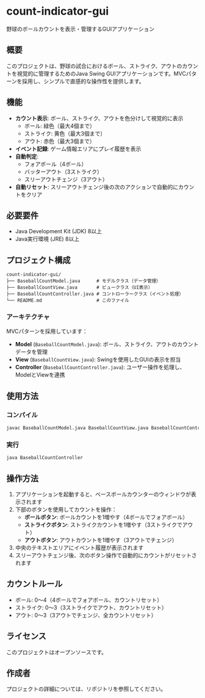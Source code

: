 # count-indicator-gui

野球のボールカウントを表示・管理するGUIアプリケーション

## 概要

このプロジェクトは、野球の試合におけるボール、ストライク、アウトのカウントを視覚的に管理するためのJava Swing GUIアプリケーションです。MVCパターンを採用し、シンプルで直感的な操作性を提供します。

## 機能

- **カウント表示**: ボール、ストライク、アウトを色分けして視覚的に表示
  - ボール: 緑色（最大4個まで）
  - ストライク: 黄色（最大3個まで）
  - アウト: 赤色（最大3個まで）
- **イベント記録**: ゲーム情報エリアにプレイ履歴を表示
- **自動判定**:
  - フォアボール（4ボール）
  - バッターアウト（3ストライク）
  - スリーアウトチェンジ（3アウト）
- **自動リセット**: スリーアウトチェンジ後の次のアクションで自動的にカウントをクリア

## 必要要件

- Java Development Kit (JDK) 8以上
- Java実行環境 (JRE) 8以上

## プロジェクト構成

```
count-indicator-gui/
├── BaseballCountModel.java      # モデルクラス（データ管理）
├── BaseballCountView.java       # ビュークラス（UI表示）
├── BaseballCountController.java # コントローラークラス（イベント処理）
└── README.md                    # このファイル
```

### アーキテクチャ

MVCパターンを採用しています：

- **Model** (`BaseballCountModel.java`): ボール、ストライク、アウトのカウントデータを管理
- **View** (`BaseballCountView.java`): Swingを使用したGUIの表示を担当
- **Controller** (`BaseballCountController.java`): ユーザー操作を処理し、ModelとViewを連携

## 使用方法

### コンパイル

```bash
javac BaseballCountModel.java BaseballCountView.java BaseballCountController.java
```

### 実行

```bash
java BaseballCountController
```

## 操作方法

1. アプリケーションを起動すると、ベースボールカウンターのウィンドウが表示されます
2. 下部のボタンを使用してカウントを操作：
   - **ボールボタン**: ボールカウントを1増やす（4ボールでフォアボール）
   - **ストライクボタン**: ストライクカウントを1増やす（3ストライクでアウト）
   - **アウトボタン**: アウトカウントを1増やす（3アウトでチェンジ）
3. 中央のテキストエリアにイベント履歴が表示されます
4. スリーアウトチェンジ後、次のボタン操作で自動的にカウントがリセットされます

## カウントルール

- ボール: 0〜4（4ボールでフォアボール、カウントリセット）
- ストライク: 0〜3（3ストライクでアウト、カウントリセット）
- アウト: 0〜3（3アウトでチェンジ、全カウントリセット）

## ライセンス

このプロジェクトはオープンソースです。

## 作成者

プロジェクトの詳細については、リポジトリを参照してください。
